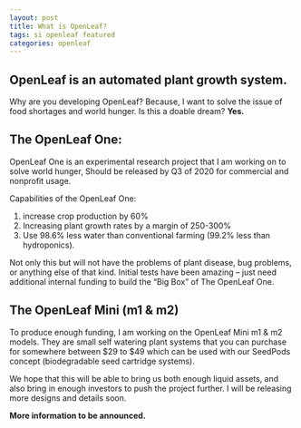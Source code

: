 ```yaml
---
layout: post
title: What is OpenLeaf?
tags: si openleaf featured
categories: openleaf 
---
```


## **OpenLeaf is an automated plant growth system.**

Why are you developing OpenLeaf? Because, I want to solve the issue of food shortages and world hunger. Is this a doable dream? **Yes.**

## The OpenLeaf One:

OpenLeaf One is an experimental research project that I am working on to solve world hunger, Should be released by Q3 of 2020 for commercial and nonprofit usage.

Capabilities of the OpenLeaf One:

1. increase crop production by 60%
2. Increasing plant growth rates by a margin of 250-300%
3. Use 98.6% less water than conventional farming (99.2% less than hydroponics).

Not only this but will not have the problems of plant disease, bug problems, or anything else of that kind. Initial tests have been amazing – just need additional internal funding to build the “Big Box” of The OpenLeaf One.

## The OpenLeaf Mini (m1 & m2)

To produce enough funding, I am working on the OpenLeaf Mini m1 & m2 models. They are small self watering plant systems that you can purchase for somewhere between $29 to $49 which can be used with our SeedPods concept (biodegradable seed cartridge systems).

We hope that this will be able to bring us both enough liquid assets, and also bring in enough investors to push the project further. I will be releasing more designs and details soon.


**More information to be announced.**